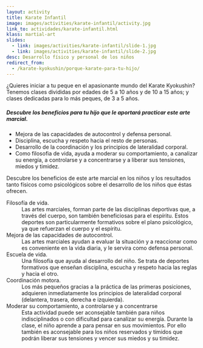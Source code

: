 ```yaml
---
layout: activity
title: Karate Infantil
image: images/activities/karate-infantil/activity.jpg
link_to: actividades/karate-infantil.html
klass: martial-art
slides:
  - link: images/activities/karate-infantil/slide-1.jpg
  - link: images/activities/karate-infantil/slide-2.jpg
desc: Desarrollo físico y personal de los niños
redirect_from:
  - /karate-kyokushin/porque-karate-para-tu-hijo/
---
```

<p>¿Quieres iniciar a tu peque en el apasionante mundo del Karate Kyokushin?
Tenemos clases divididas por edades de 5 a 10 años y de 10 a 15 años; y clases dedicadas para lo más peques, de 3 a 5 años.</p>

<h5>Descubre los beneficios para tu hijo que le aportará practicar este arte marcial.</h5>

<ul>
  <li>Mejora de las capacidades de autocontrol y defensa personal.</li>
  <li>Disciplina, escucha y respeto hacia el resto de personas.</li>
  <li>Desarrollo de la coordinación y los principios de lateralidad corporal.</li>
  <li>Como filosofia de vida, ayuda a moderar su comportamiento, a canalizar su energía, a controlarse y a concentrarse y a liberar sus tensiones, miedos y timidez.</li>
</ul>

<p>Descubre los beneficios de este arte marcial en los niños y los resultados tanto físicos como psicológicos sobre el desarrollo de los niños que éstas ofrecen.</p>

<dl>
  <dt>Filosofía de vida.</dt>
  <dd>Las artes marciales, forman parte de las disciplinas deportivas que, a través del cuerpo, son también beneficiosas para el espíritu.
  Estos deportes son particularmente formativos sobre el plano psicológico, ya que refuerzan el cuerpo y el espíritu.</dd>


  <dt>Mejora de las capacidades de autocontrol.</dt>
  <dd>Las artes marciales ayudan a evaluar la situación y a reaccionar como es conveniente en la vida diaria, y le servira como defensa personal.</dd>


  <dt>Escuela de vida.</dt>
  <dd>Una filosofía que ayuda al desarrollo del niño.
  Se trata de deportes formativos que enseñan disciplina, escucha y respeto hacia las reglas y hacia el otro.</dd>


  <dt>Coordinación motora.</dt>
  <dd>Los más pequeños gracias a la práctica de las primeras posiciones, adquieren inmediatamente los principios de lateralidad corporal (delantera, trasera, derecha e izquierda).</dd>


  <dt>Moderar su comportamiento, a controlarse y a concentrarse</dt>
  <dd>Esta actividad puede ser aconsejable también para niños indisciplinados o con dificultad para canalizar su energía.
Durante la clase, el niño aprende a para pensar en sus movimientos. Por ello también es aconsejable para los niños reservados y tímidos que podrán liberar sus tensiones y vencer sus miedos y su timidez.</dd>
